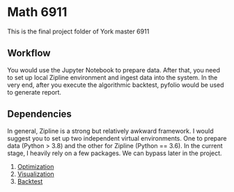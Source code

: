 # Math 6911

This is the final project folder of York master 6911

## Workflow
You would use the Jupyter Notebook to prepare data. After that, you need to
set up local Zipline environment and ingest data into the system. In the very end,
after you execute the algorithmic backtest, pyfolio would be used to generate report. 


## Dependencies
In general, Zipline is a strong but relatively awkward framework. I would suggest
you to set up two independent virtual environments. One to prepare data (Python > 3.8)
and the other for Zipline (Python == 3.6). In the current stage, I heavily rely on
a few packages. We can bypass later in the project.
1. [Optimization](https://pypi.org/project/pyportfolioopt/)
2. [Visualization](https://quantopian.github.io/pyfolio/)
3. [Backtest](https://www.zipline.io/bundles.html#ingesting-data-from-csv-files)

